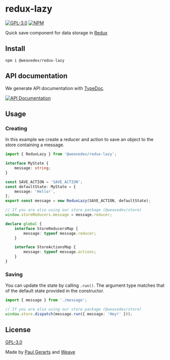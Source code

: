 # redux-lazy

[![GPL-3.0](https://img.shields.io/github/license/weavedev/redux-lazy.svg)](https://github.com/weavedev/redux-lazy/blob/master/LICENSE)
[![NPM](https://img.shields.io/npm/v/@weavedev/redux-lazy.svg)](https://www.npmjs.com/package/@weavedev/redux-lazy)

Quick save component for data storage in [Redux](http://redux.js.org/)

## Install

```
npm i @weavedev/redux-lazy
```

## API documentation

We generate API documentation with [TypeDoc](https://typedoc.org).

[![API Documentation](https://img.shields.io/badge/API-Documentation-blue?style=for-the-badge&logo=typescript)](https://weavedev.github.io/redux-lazy/)

## Usage

### Creating

In this example we create a reducer and action to save an object  to the store containing a message.

```ts
import { ReduxLazy } from '@weavedev/redux-lazy';

interface MyState {
    message: string;
}

const SAVE_ACTION = 'SAVE_ACTION';
const defaultState: MyState = {
    message: 'Hello!',
};
export const message = new ReduxLazy(SAVE_ACTION, defaultState);

// If you are also using our store package (@weavedev/store)
window.storeReducers.message = message.reducer;

declare global {
    interface StoreReducersMap {
        message: typeof message.reducer;
    }

    interface StoreActionsMap {
        message: typeof message.actions;
    }
}
```

### Saving

You can update the state by calling `.run()`. The argument type matches that of the default state provided in the constructor.

```ts
import { message } from './message';

// If you are also using our store package (@weavedev/store)
window.store.dispatch(message.run({ message: 'Hey!' }));
```

## License

[GPL-3.0](https://github.com/weavedev/redux-lazy/blob/master/LICENSE)

Made by [Paul Gerarts](https://github.com/gerarts) and [Weave](https://weave.nl)

